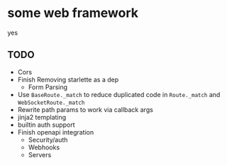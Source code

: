 # some web framework

yes

## TODO

- Cors
- Finish Removing starlette as a dep
  - Form Parsing
- Use `BaseRoute._match` to reduce duplicated code in `Route._match` and `WebSocketRoute._match`
- Rewrite path params to work via callback args
- jinja2 templating
- builtin auth support
- Finish openapi integration
  - Security/auth
  - Webhooks
  - Servers
